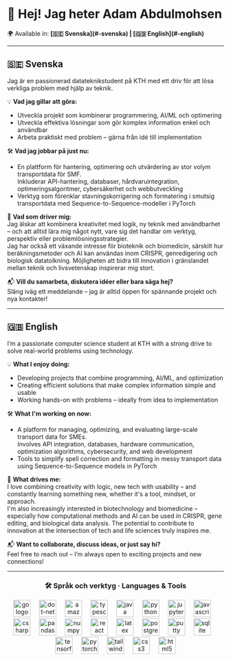 <h1 align="left">👋 Hej! Jag heter Adam Abdulmohsen</h1>

<p align="left">
🌍 Available in: <b>[🇸🇪 Svenska](#-svenska) | [🇬🇧 English](#-english)</b>
</p>

---

## 🇸🇪 Svenska

Jag är en passionerad datateknikstudent på KTH med ett driv för att lösa verkliga problem med hjälp av teknik.

💡 <strong>Vad jag gillar att göra:</strong>  
- Utveckla projekt som kombinerar programmering, AI/ML och optimering  
- Utveckla effektiva lösningar som gör komplex information enkel och användbar  
- Arbeta praktiskt med problem – gärna från idé till implementation  

🛠️ <strong>Vad jag jobbar på just nu:</strong>  
- En plattform för hantering, optimering och utvärdering av stor volym transportdata för SMF.  
  Inkluderar API-hantering, databaser, hårdvaruintegration, optimeringsalgoritmer, cybersäkerhet och webbutveckling  
- Verktyg som förenklar stavningskorrigering och formatering i smutsig transportdata med Sequence-to-Sequence-modeller i PyTorch  

🌱 <strong>Vad som driver mig:</strong>  
Jag älskar att kombinera kreativitet med logik, ny teknik med användbarhet – och att alltid lära mig något nytt, vare sig det handlar om verktyg, perspektiv eller problemlösningsstrategier.  
Jag har också ett växande intresse för bioteknik och biomedicin, särskilt hur beräkningsmetoder och AI kan användas inom CRISPR, genredigering och biologisk datatolkning. Möjligheten att bidra till innovation i gränslandet mellan teknik och livsvetenskap inspirerar mig stort.

📬 <strong>Vill du samarbeta, diskutera idéer eller bara säga hej?</strong>  
Släng iväg ett meddelande – jag är alltid öppen för spännande projekt och nya kontakter!

---

## 🇬🇧 English

I’m a passionate computer science student at KTH with a strong drive to solve real-world problems using technology.

💡 <strong>What I enjoy doing:</strong>  
- Developing projects that combine programming, AI/ML, and optimization  
- Creating efficient solutions that make complex information simple and usable  
- Working hands-on with problems – ideally from idea to implementation  

🛠️ <strong>What I'm working on now:</strong>  
- A platform for managing, optimizing, and evaluating large-scale transport data for SMEs.  
  Involves API integration, databases, hardware communication, optimization algorithms, cybersecurity, and web development  
- Tools to simplify spell correction and formatting in messy transport data using Sequence-to-Sequence models in PyTorch  

🌱 <strong>What drives me:</strong>  
I love combining creativity with logic, new tech with usability – and constantly learning something new, whether it's a tool, mindset, or approach.  
I'm also increasingly interested in biotechnology and biomedicine – especially how computational methods and AI can be used in CRISPR, gene editing, and biological data analysis. The potential to contribute to innovation at the intersection of tech and life sciences truly inspires me.

📬 <strong>Want to collaborate, discuss ideas, or just say hi?</strong>  
Feel free to reach out – I’m always open to exciting projects and new connections!

---

<h3 align="center">🛠 Språk och verktyg · Languages & Tools</h3>

<div align="center">
  <!-- Your icon list remains unchanged -->
  <img src="https://cdn.jsdelivr.net/gh/devicons/devicon/icons/go/go-original-wordmark.svg" height="40" alt="go logo"  />
  <img width="12" />
  <img src="https://cdn.jsdelivr.net/gh/devicons/devicon/icons/dot-net/dot-net-plain-wordmark.svg" height="40" alt="dot-net logo"  />
  <img width="12" />
  <img src="https://cdn.jsdelivr.net/gh/devicons/devicon/icons/amazonwebservices/amazonwebservices-line-wordmark.svg" height="40" alt="amazonwebservices logo"  />
  <img width="12" />
  <img src="https://cdn.jsdelivr.net/gh/devicons/devicon/icons/typescript/typescript-original.svg" height="40" alt="typescript logo"  />
  <img width="12" />
  <img src="https://cdn.jsdelivr.net/gh/devicons/devicon/icons/java/java-original.svg" height="40" alt="java logo"  />
  <img width="12" />
  <img src="https://cdn.jsdelivr.net/gh/devicons/devicon/icons/python/python-original.svg" height="40" alt="python logo"  />
  <img width="12" />
  <img src="https://cdn.jsdelivr.net/gh/devicons/devicon/icons/jupyter/jupyter-original.svg" height="40" alt="jupyter logo"  />
  <img width="12" />
  <img src="https://cdn.jsdelivr.net/gh/devicons/devicon/icons/javascript/javascript-original.svg" height="40" alt="javascript logo"  />
  <img width="12" />
  <img src="https://cdn.jsdelivr.net/gh/devicons/devicon/icons/csharp/csharp-original.svg" height="40" alt="csharp logo"  />
  <img width="12" />
  <img src="https://cdn.jsdelivr.net/gh/devicons/devicon/icons/pandas/pandas-original.svg" height="40" alt="pandas logo"  />
  <img width="12" />
  <img src="https://cdn.jsdelivr.net/gh/devicons/devicon/icons/numpy/numpy-original.svg" height="40" alt="numpy logo"  />
  <img width="12" />
  <img src="https://cdn.jsdelivr.net/gh/devicons/devicon/icons/react/react-original.svg" height="40" alt="react logo"  />
  <img width="12" />
  <img src="https://cdn.jsdelivr.net/gh/devicons/devicon/icons/latex/latex-original.svg" height="40" alt="latex logo"  />
  <img width="12" />
  <img src="https://cdn.jsdelivr.net/gh/devicons/devicon/icons/postgresql/postgresql-original.svg" height="40" alt="postgresql logo"  />
  <img width="12" />
  <img src="https://cdn.jsdelivr.net/gh/devicons/devicon/icons/putty/putty-original.svg" height="40" alt="putty logo"  />
  <img width="12" />
  <img src="https://cdn.jsdelivr.net/gh/devicons/devicon/icons/sqlite/sqlite-original.svg" height="40" alt="sqlite logo"  />
  <img width="12" />
  <img src="https://cdn.jsdelivr.net/gh/devicons/devicon/icons/tensorflow/tensorflow-original.svg" height="40" alt="tensorflow logo"  />
  <img width="12" />
  <img src="https://cdn.jsdelivr.net/gh/devicons/devicon/icons/pytorch/pytorch-original.svg" height="40" alt="pytorch logo"  />
  <img width="12" />
  <img src="https://cdn.jsdelivr.net/gh/devicons/devicon/icons/tailwindcss/tailwindcss-original-wordmark.svg" height="40" alt="tailwindcss logo"  />
  <img width="12" />
  <img src="https://cdn.jsdelivr.net/gh/devicons/devicon/icons/css3/css3-original.svg" height="40" alt="css3 logo"  />
  <img width="12" />
  <img src="https://cdn.jsdelivr.net/gh/devicons/devicon/icons/html5/html5-original.svg" height="40" alt="html5 logo"  />
</div>
